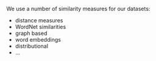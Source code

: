 We use a number of similarity measures for our datasets: 

 - distance measures
 - WordNet similarities
 - graph based
 - word embeddings
 - distributional
 - ...
